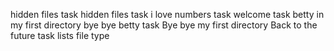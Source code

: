 hidden files task
hidden files task
i love numbers task
welcome task
betty in my first directory
bye bye betty task
Bye bye my first directory
Back to the future task
lists
file type
